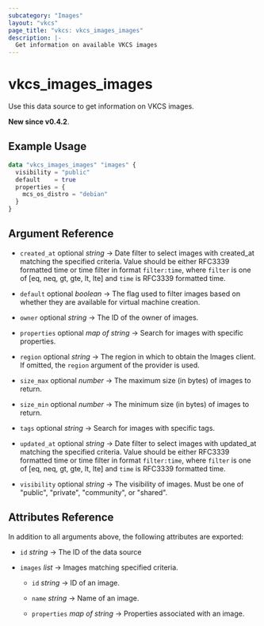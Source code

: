 ```yaml
---
subcategory: "Images"
layout: "vkcs"
page_title: "vkcs: vkcs_images_images"
description: |-
  Get information on available VKCS images
---
```


# vkcs_images_images

Use this data source to get information on VKCS images.

**New since v0.4.2**.

## Example Usage

```terraform
data "vkcs_images_images" "images" {
  visibility = "public"
  default    = true
  properties = {
    mcs_os_distro = "debian"
  }
}
```

## Argument Reference
- `created_at` optional *string* &rarr;  Date filter to select images with created_at matching the specified criteria. Value should be either RFC3339 formatted time or time filter in format `filter:time`, where `filter` is one of [eq, neq, gt, gte, lt, lte] and `time` is RFC3339 formatted time.

- `default` optional *boolean* &rarr;  The flag used to filter images based on whether they are available for virtual machine creation.

- `owner` optional *string* &rarr;  The ID of the owner of images.

- `properties` optional *map of* *string* &rarr;  Search for images with specific properties.

- `region` optional *string* &rarr;  The region in which to obtain the Images client. If omitted, the `region` argument of the provider is used.

- `size_max` optional *number* &rarr;  The maximum size (in bytes) of images to return.

- `size_min` optional *number* &rarr;  The minimum size (in bytes) of images to return.

- `tags` optional *string* &rarr;  Search for images with specific tags.

- `updated_at` optional *string* &rarr;  Date filter to select images with updated_at matching the specified criteria. Value should be either RFC3339 formatted time or time filter in format `filter:time`, where `filter` is one of [eq, neq, gt, gte, lt, lte] and `time` is RFC3339 formatted time.

- `visibility` optional *string* &rarr;  The visibility of images. Must be one of "public", "private", "community", or "shared".


## Attributes Reference
In addition to all arguments above, the following attributes are exported:
- `id` *string* &rarr;  The ID of the data source

- `images`  *list* &rarr;  Images matching specified criteria.
    - `id` *string* &rarr;  ID of an image.

    - `name` *string* &rarr;  Name of an image.

    - `properties` *map of* *string* &rarr;  Properties associated with an image.



